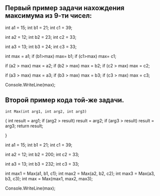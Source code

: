 ## Первый пример задачи нахождения максимума из 9-ти чисел:

int a1 = 15;
int b1 = 21;
int c1 = 39;

int a2 = 12;
int b2 = 23;
int c2 = 33;

int a3 = 13;
int b3 = 24;
int c3 = 33;

int max = a1;
if (b1>max) max= b1;
if (c1>max) max= c1;

if (a2 > max) max = a2;
if (b2 > max) max = b2;
if (c2 > max) max = c2;

if (a3 > max) max = a3;
if (b3 > max) max = b3;
if (c3 > max) max = c3;

Console.WriteLine(max);

## Второй пример кода той-же задачи.

    int Max(int arg1, int arg2, int arg3)
{
    int result = arg1;
    if (arg2 > result) result = arg2;
    if (arg3 > result) result = arg3;
    return result;

}

int a1 = 15;
int b1 = 21;
int c1 = 39;

int a2 = 12;
int b2 = 200;
int c2 = 33;

int a3 = 13;
int b3 = 232;
int c3 = 33;

int max1 = Max(a1, b1, c1);
int max2 = Max(a2, b2, c2);
int max3 = Max(a3, b3, c3);
int max = Max(max1, max2, max3);


Console.WriteLine(max);


